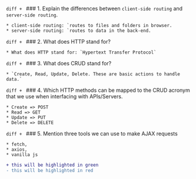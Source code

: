 ```diff + ``` ### 1.  Explain the differences between `client-side routing` and `server-side routing`.

	* client-side routing: `routes to files and folders in browser.
	* server-side routing: `routes to data in the back-end.
```diff + ``` ### 2.  What does HTTP stand for?

	* What does HTTP stand for: `Hypertext Transfer Protocol`

```diff + ``` ### 3.  What does CRUD stand for?

	* `Create, Read, Update, Delete. These are basic actions to handle data.`

```diff + ``` ### 4.  Which HTTP methods can be mapped to the CRUD acronym that we use when interfacing with APIs/Servers.

	* Create => POST
	* Read => GET
	* Update => PUT
	* Delete => DELETE

```diff + ``` ### 5.  Mention three tools we can use to make AJAX requests

	* fetch, 
	* axios, 
	* vanilla js
	
```diff
+ this will be highlighted in green
- this will be highlighted in red
```
